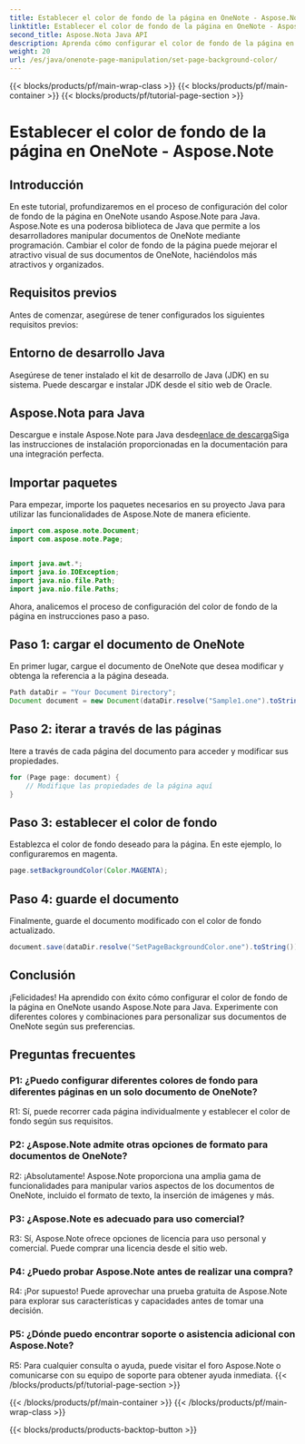 ```yaml
---
title: Establecer el color de fondo de la página en OneNote - Aspose.Note
linktitle: Establecer el color de fondo de la página en OneNote - Aspose.Note
second_title: Aspose.Nota Java API
description: Aprenda cómo configurar el color de fondo de la página en OneNote sin esfuerzo usando Aspose.Note para Java. Mejore el atractivo visual de sus documentos con este sencillo tutorial.
weight: 20
url: /es/java/onenote-page-manipulation/set-page-background-color/
---
```


{{< blocks/products/pf/main-wrap-class >}}
{{< blocks/products/pf/main-container >}}
{{< blocks/products/pf/tutorial-page-section >}}

# Establecer el color de fondo de la página en OneNote - Aspose.Note

## Introducción

En este tutorial, profundizaremos en el proceso de configuración del color de fondo de la página en OneNote usando Aspose.Note para Java. Aspose.Note es una poderosa biblioteca de Java que permite a los desarrolladores manipular documentos de OneNote mediante programación. Cambiar el color de fondo de la página puede mejorar el atractivo visual de sus documentos de OneNote, haciéndolos más atractivos y organizados.

## Requisitos previos

Antes de comenzar, asegúrese de tener configurados los siguientes requisitos previos:

## Entorno de desarrollo Java

Asegúrese de tener instalado el kit de desarrollo de Java (JDK) en su sistema. Puede descargar e instalar JDK desde el sitio web de Oracle.

## Aspose.Nota para Java

 Descargue e instale Aspose.Note para Java desde[enlace de descarga](https://releases.aspose.com/note/java/)Siga las instrucciones de instalación proporcionadas en la documentación para una integración perfecta.

## Importar paquetes

Para empezar, importe los paquetes necesarios en su proyecto Java para utilizar las funcionalidades de Aspose.Note de manera eficiente.

```java
import com.aspose.note.Document;
import com.aspose.note.Page;


import java.awt.*;
import java.io.IOException;
import java.nio.file.Path;
import java.nio.file.Paths;
```

Ahora, analicemos el proceso de configuración del color de fondo de la página en instrucciones paso a paso.

## Paso 1: cargar el documento de OneNote

En primer lugar, cargue el documento de OneNote que desea modificar y obtenga la referencia a la página deseada.

```java
Path dataDir = "Your Document Directory";
Document document = new Document(dataDir.resolve("Sample1.one").toString());
```

## Paso 2: iterar a través de las páginas

Itere a través de cada página del documento para acceder y modificar sus propiedades.

```java
for (Page page: document) {
    // Modifique las propiedades de la página aquí
}
```

## Paso 3: establecer el color de fondo

Establezca el color de fondo deseado para la página. En este ejemplo, lo configuraremos en magenta.

```java
page.setBackgroundColor(Color.MAGENTA);
```

## Paso 4: guarde el documento

Finalmente, guarde el documento modificado con el color de fondo actualizado.

```java
document.save(dataDir.resolve("SetPageBackgroundColor.one").toString());
```

## Conclusión

¡Felicidades! Ha aprendido con éxito cómo configurar el color de fondo de la página en OneNote usando Aspose.Note para Java. Experimente con diferentes colores y combinaciones para personalizar sus documentos de OneNote según sus preferencias.

## Preguntas frecuentes

### P1: ¿Puedo configurar diferentes colores de fondo para diferentes páginas en un solo documento de OneNote?

R1: Sí, puede recorrer cada página individualmente y establecer el color de fondo según sus requisitos.

### P2: ¿Aspose.Note admite otras opciones de formato para documentos de OneNote?

R2: ¡Absolutamente! Aspose.Note proporciona una amplia gama de funcionalidades para manipular varios aspectos de los documentos de OneNote, incluido el formato de texto, la inserción de imágenes y más.

### P3: ¿Aspose.Note es adecuado para uso comercial?

R3: Sí, Aspose.Note ofrece opciones de licencia para uso personal y comercial. Puede comprar una licencia desde el sitio web.

### P4: ¿Puedo probar Aspose.Note antes de realizar una compra?

R4: ¡Por supuesto! Puede aprovechar una prueba gratuita de Aspose.Note para explorar sus características y capacidades antes de tomar una decisión.

### P5: ¿Dónde puedo encontrar soporte o asistencia adicional con Aspose.Note?

R5: Para cualquier consulta o ayuda, puede visitar el foro Aspose.Note o comunicarse con su equipo de soporte para obtener ayuda inmediata.
{{< /blocks/products/pf/tutorial-page-section >}}

{{< /blocks/products/pf/main-container >}}
{{< /blocks/products/pf/main-wrap-class >}}

{{< blocks/products/products-backtop-button >}}
